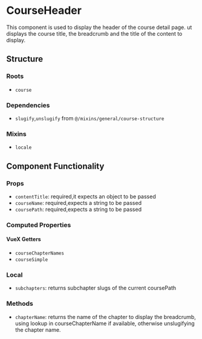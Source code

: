 CourseHeader
===============

This component is used to display the header of the course detail page. ut displays the course title, the breadcrumb and the title of the content to display. 

## Structure

### Roots
* `course`

### Dependencies
* `slugify`,`unslugify` from `@/mixins/general/course-structure`

### Mixins
* `locale`

Component Functionality
---------

### Props
- `contentTitle`: required,it expects an object to be passed 
- `courseName`: required,expects a string to be passed
- `coursePath`: required,expects a string to be passed

### Computed Properties
#### VueX Getters
- `courseChapterNames`
- `courseSimple`

### Local 
- `subchapters`: returns subchapter slugs of the current coursePath

### Methods
- `chapterName`: returns the name of the chapter to display the breadcrumb, using lookup in courseChapterName if available, otherwise unslugifying the chapter name. 
